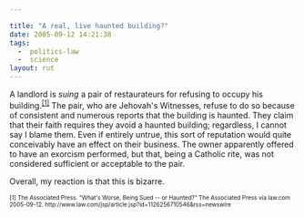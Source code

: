 ```yaml
---

title: "A real, live haunted building?"
date: 2005-09-12 14:21:38
tags:
  -  politics-law
  -  science
layout: rut
---
```


<p>A landlord is <em>suing</em> a pair of restaurateurs for refusing to occupy his building.<sup><a href="http://www.law.com/jsp/article.jsp?id=1126256710546&rss=newswire">[1]</a></sup> The pair, who are Jehovah's Witnesses, refuse to do so because of consistent and numerous reports that the building is haunted. They claim that their faith requires they avoid a haunted building; regardless, I cannot say I blame them.  Even if entirely untrue, this sort of reputation would quite conceivably have an effect on their business.  The owner apparently offered to have an exorcism performed, but that, being a Catholic rite, was not considered sufficient or acceptable to the pair.</p>  <p>Overall, my reaction is that this is bizarre.</p>  <font size="-2"> [1] The Associated Press.  "What's Worse, Being Sued -- or Haunted?"  The Associated Press via law.com 2005-09-12. http://www.law.com/jsp/article.jsp?id=1126256710546&rss=newswire </font>

